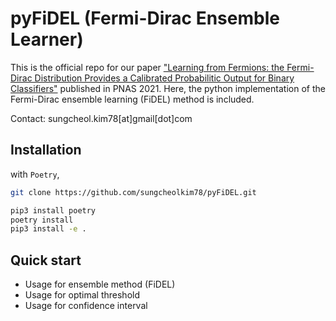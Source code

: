 # pyFiDEL (Fermi-Dirac Ensemble Learner)

This is the official repo for our paper ["Learning from Fermions: the Fermi-Dirac Distribution Provides a Calibrated Probabilitic Output for Binary Classifiers"](https://www.pnas.org/content/118/34/e2100761118) published in PNAS 2021. Here, the python implementation of the Fermi-Dirac ensemble learning (FiDEL) method is included.

Contact: sungcheol.kim78[at]gmail[dot]com

## Installation

with `Poetry`, 

```sh
git clone https://github.com/sungcheolkim78/pyFiDEL.git

pip3 install poetry
poetry install
pip3 install -e .
```

## Quick start

- Usage for ensemble method (FiDEL)
- Usage for optimal threshold
- Usage for confidence interval 

